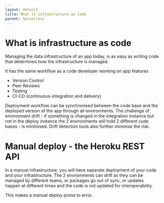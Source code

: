 ```yaml
---
layout: default
title: What is infrastructure as code
parent: Serverless
---
```



# What is infrastructure as code

Managing the data infrastructure of an app today, is as easy as writing code that determines how the infrastructure is managed.

It has the same workflow as a code developer working on app features

- Version Control
- Peer Reviews
- Testing
- CI-CD (continuous-integration and delivery)

Deployment workflow can be synchronised between the code base and the deployed version of the app through all environments.
The challenge of environment drift - if something is changed in the integration instance but not in the deploy instance the 2 environments will hold 2 different code bases - is minimised. Drift detection tools also further minimise the risk.


# Manual deploy - the Heroku REST API

In a manual infrastructure, you will have separate deployment of your code and your infrastructure. The 2 environments can drift as they can be managed by different teams, or packages go out of sync, or updates happen at different times and the code is not updated for interoperability.

This makes a manual deploy prone to error.